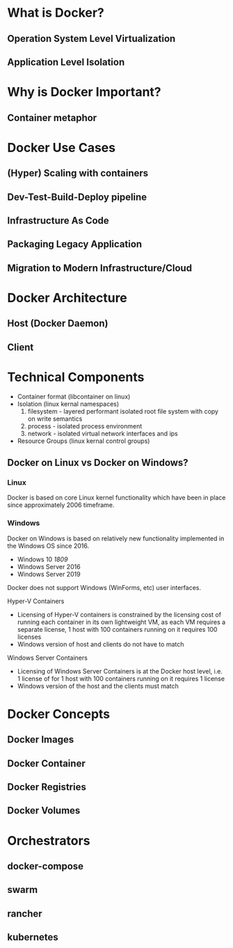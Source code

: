 What is Docker?
===============

Operation System Level Virtualization
-------------------------------------

Application Level Isolation
---------------------------

Why is Docker Important?
========================

Container metaphor
------------------

Docker Use Cases
================

(Hyper) Scaling with containers
-------------------------------

Dev-Test-Build-Deploy pipeline
------------------------------

Infrastructure As Code
----------------------

Packaging Legacy Application
----------------------------

Migration to Modern Infrastructure/Cloud
----------------------------------------

Docker Architecture
===================

Host (Docker Daemon)
--------------------

Client
------

Technical Components
====================
- Container format (libcontainer on linux)
- Isolation (linux kernal namespaces)
    1. filesystem - layered performant isolated root file system with copy on write semantics
    2. process - isolated process environment
    3. network - isolated virtual network interfaces and ips
- Resource Groups (linux kernal control groups)

Docker on Linux vs Docker on Windows?
-------------------------------------

### Linux

Docker is based on core Linux kernel functionality which have been in place since approximately 2006 timeframe. 

### Windows

Docker on Windows is based on relatively new functionality implemented in the Windows OS since 2016. 
- Windows 10 _1809_
- Windows Server 2016
- Windows Server 2019

Docker does not support Windows (WinForms, etc) user interfaces.

Hyper-V Containers
- Licensing of Hyper-V containers is constrained by the licensing cost of running each container in its own lightweight VM, as each VM requires a separate license, 1 host with 100 containers running on it requires 100 licenses
- Windows version of host and clients do not have to match

Windows Server Containers
- Licensing of Windows Server Containers is at the Docker host level, i.e. 1 license of for 1 host with 100 containers running on it requires 1 license
- Windows version of the host and the clients must match

Docker Concepts
===============

Docker Images
-------------

Docker Container
----------------

Docker Registries
-----------------

Docker Volumes
--------------

Orchestrators
============

docker-compose
--------------

swarm
-----

rancher
-------

kubernetes
----------
